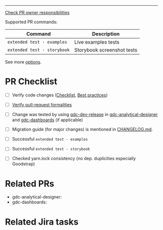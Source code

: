 <!--

Description of changes (if multi-commit, short global summary & context;
if single-commit, feel free to leave empty).

-->

---

[Check PR owner responsibilities](https://confluence.intgdc.com/display/Development/Code-reviews#Code-reviews-Ownerresponsibilities)

Supported PR commands:

Command | Description
--- | ---
`extended test - examples` | Live examples tests
`extended test - storybook` | Storybook screenshot tests

See more [options](https://confluence.intgdc.com/display/kbhr/How+to+work+with+git+and+Github#HowtoworkwithgitandGithub-Extendedchecks).

# PR Checklist

- [ ] Verify code changes ([Checklist](https://confluence.intgdc.com/display/Development/Code-reviews+checklist), [Best practices](https://confluence.intgdc.com/display/Development/Code-reviews+best+practices))
- [ ] [Verify pull-request formalities](https://confluence.intgdc.com/display/Development/Code-reviews)
- [ ] Change was tested by using [gdc-dev-release](https://confluence.intgdc.com/display/~tomas.vojtasek/Private+NPM) in [gdc-analytical-designer](https://github.com/gooddata/gdc-analytical-designer) and [gdc-dashboards](https://github.com/gooddata/gdc-dashboards) (if applicable)
- [ ] Migration guide (for major changes) is mentioned in [CHANGELOG.md](../blob/master/CHANGELOG.md).
- [ ] Successful `extended test - examples`
- [ ] Successful `extended test - storybook`
- [ ] Checked yarn.lock consistency (no dep. duplicities especially Goodstrap)


# Related PRs
<!-- Mandatory 

Example:
- gdc-analytical-designer: https://github.com/gooddata/gdc-analytical-designer/pull/2072

-->

- gdc-analytical-designer:
- gdc-dashboards:

# Related Jira tasks
<!-- Optional

Example:
- FET-236: https://jira.intgdc.com/browse/FET-236

 -->
